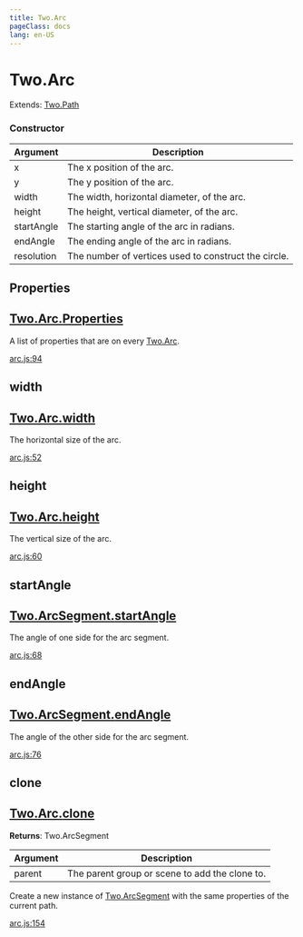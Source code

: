 ```yaml
---
title: Two.Arc
pageClass: docs
lang: en-US
---
```


# Two.Arc


<div class="extends">

Extends: [Two.Path](/docs/path/)

</div>





<div class="meta">
  <custom-button text="Source" type="source" href="https://github.com/jonobr1/two.js/blob/main/extras/jsm/arc.js" />
</div>


<carbon-ads />


### Constructor


| Argument | Description |
| ---- | ----------- |
|  x  | The x position of the arc. |
|  y  | The y position of the arc. |
|  width  | The width, horizontal diameter, of the arc. |
|  height  | The height, vertical diameter, of the arc. |
|  startAngle  | The starting angle of the arc in radians. |
|  endAngle  | The ending angle of the arc in radians. |
|  resolution  | The number of vertices used to construct the circle. |



<div class="static member ">

## Properties

<h2 class="longname" aria-hidden="true"><a href="#Properties"><span class="prefix">Two.Arc.</span><span class="shortname">Properties</span></a></h2>










<div class="properties">


A list of properties that are on every [Two.Arc](/docs/extras/arc/).


</div>










<div class="meta">

  <a class="lineno" target="_blank" rel="noopener noreferrer" href="https://github.com/jonobr1/two.js/blob/main/extras/jsm/arc.js#L94">
    arc.js:94
  </a>

</div>




</div>



<div class="instance member ">

## width

<h2 class="longname" aria-hidden="true"><a href="#width"><span class="prefix">Two.Arc.</span><span class="shortname">width</span></a></h2>










<div class="properties">


The horizontal size of the arc.


</div>










<div class="meta">

  <a class="lineno" target="_blank" rel="noopener noreferrer" href="https://github.com/jonobr1/two.js/blob/main/extras/jsm/arc.js#L52">
    arc.js:52
  </a>

</div>




</div>



<div class="instance member ">

## height

<h2 class="longname" aria-hidden="true"><a href="#height"><span class="prefix">Two.Arc.</span><span class="shortname">height</span></a></h2>










<div class="properties">


The vertical size of the arc.


</div>










<div class="meta">

  <a class="lineno" target="_blank" rel="noopener noreferrer" href="https://github.com/jonobr1/two.js/blob/main/extras/jsm/arc.js#L60">
    arc.js:60
  </a>

</div>




</div>



<div class="instance member ">

## startAngle

<h2 class="longname" aria-hidden="true"><a href="#startAngle"><span class="prefix">Two.ArcSegment.</span><span class="shortname">startAngle</span></a></h2>










<div class="properties">


The angle of one side for the arc segment.


</div>










<div class="meta">

  <a class="lineno" target="_blank" rel="noopener noreferrer" href="https://github.com/jonobr1/two.js/blob/main/extras/jsm/arc.js#L68">
    arc.js:68
  </a>

</div>




</div>



<div class="instance member ">

## endAngle

<h2 class="longname" aria-hidden="true"><a href="#endAngle"><span class="prefix">Two.ArcSegment.</span><span class="shortname">endAngle</span></a></h2>










<div class="properties">


The angle of the other side for the arc segment.


</div>










<div class="meta">

  <a class="lineno" target="_blank" rel="noopener noreferrer" href="https://github.com/jonobr1/two.js/blob/main/extras/jsm/arc.js#L76">
    arc.js:76
  </a>

</div>




</div>



<div class="instance function ">

## clone

<h2 class="longname" aria-hidden="true"><a href="#clone"><span class="prefix">Two.Arc.</span><span class="shortname">clone</span></a></h2>




<div class="returns">

__Returns__: Two.ArcSegment



</div>









<div class="params">

| Argument | Description |
| ---- | ----------- |
|  parent  | The parent group or scene to add the clone to. |
</div>




<div class="description">

Create a new instance of [Two.ArcSegment](/docs/shapes/arc-segment/) with the same properties of the current path.

</div>





<div class="meta">

  <a class="lineno" target="_blank" rel="noopener noreferrer" href="https://github.com/jonobr1/two.js/blob/main/extras/jsm/arc.js#L154">
    arc.js:154
  </a>

</div>




</div>


